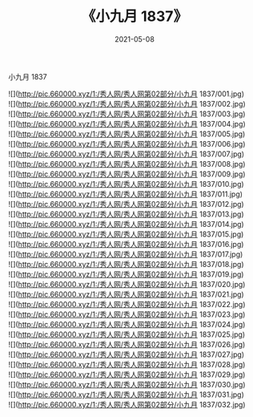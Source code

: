 ﻿---
layout: post
title:  《小九月 1837》
date:   2021-05-08
img: http://pic.660000.xyz/1:/秀人网/秀人网第02部分/小九月 1837/000.jpg
categories: [美女, 清纯, 唯美]
---

小九月 1837

  ![](http://pic.660000.xyz/1:/秀人网/秀人网第02部分/小九月 1837/001.jpg) <br> ![](http://pic.660000.xyz/1:/秀人网/秀人网第02部分/小九月 1837/002.jpg) <br> ![](http://pic.660000.xyz/1:/秀人网/秀人网第02部分/小九月 1837/003.jpg) <br> ![](http://pic.660000.xyz/1:/秀人网/秀人网第02部分/小九月 1837/004.jpg) <br> ![](http://pic.660000.xyz/1:/秀人网/秀人网第02部分/小九月 1837/005.jpg) <br> ![](http://pic.660000.xyz/1:/秀人网/秀人网第02部分/小九月 1837/006.jpg) <br> ![](http://pic.660000.xyz/1:/秀人网/秀人网第02部分/小九月 1837/007.jpg) <br> ![](http://pic.660000.xyz/1:/秀人网/秀人网第02部分/小九月 1837/008.jpg) <br> ![](http://pic.660000.xyz/1:/秀人网/秀人网第02部分/小九月 1837/009.jpg) <br> ![](http://pic.660000.xyz/1:/秀人网/秀人网第02部分/小九月 1837/010.jpg) <br> ![](http://pic.660000.xyz/1:/秀人网/秀人网第02部分/小九月 1837/011.jpg) <br> ![](http://pic.660000.xyz/1:/秀人网/秀人网第02部分/小九月 1837/012.jpg) <br> ![](http://pic.660000.xyz/1:/秀人网/秀人网第02部分/小九月 1837/013.jpg) <br> ![](http://pic.660000.xyz/1:/秀人网/秀人网第02部分/小九月 1837/014.jpg) <br> ![](http://pic.660000.xyz/1:/秀人网/秀人网第02部分/小九月 1837/015.jpg) <br> ![](http://pic.660000.xyz/1:/秀人网/秀人网第02部分/小九月 1837/016.jpg) <br> ![](http://pic.660000.xyz/1:/秀人网/秀人网第02部分/小九月 1837/017.jpg) <br> ![](http://pic.660000.xyz/1:/秀人网/秀人网第02部分/小九月 1837/018.jpg) <br> ![](http://pic.660000.xyz/1:/秀人网/秀人网第02部分/小九月 1837/019.jpg) <br> ![](http://pic.660000.xyz/1:/秀人网/秀人网第02部分/小九月 1837/020.jpg) <br> ![](http://pic.660000.xyz/1:/秀人网/秀人网第02部分/小九月 1837/021.jpg) <br> ![](http://pic.660000.xyz/1:/秀人网/秀人网第02部分/小九月 1837/022.jpg) <br> ![](http://pic.660000.xyz/1:/秀人网/秀人网第02部分/小九月 1837/023.jpg) <br> ![](http://pic.660000.xyz/1:/秀人网/秀人网第02部分/小九月 1837/024.jpg) <br> ![](http://pic.660000.xyz/1:/秀人网/秀人网第02部分/小九月 1837/025.jpg) <br> ![](http://pic.660000.xyz/1:/秀人网/秀人网第02部分/小九月 1837/026.jpg) <br> ![](http://pic.660000.xyz/1:/秀人网/秀人网第02部分/小九月 1837/027.jpg) <br> ![](http://pic.660000.xyz/1:/秀人网/秀人网第02部分/小九月 1837/028.jpg) <br> ![](http://pic.660000.xyz/1:/秀人网/秀人网第02部分/小九月 1837/029.jpg) <br> ![](http://pic.660000.xyz/1:/秀人网/秀人网第02部分/小九月 1837/030.jpg) <br> ![](http://pic.660000.xyz/1:/秀人网/秀人网第02部分/小九月 1837/031.jpg) <br> ![](http://pic.660000.xyz/1:/秀人网/秀人网第02部分/小九月 1837/032.jpg) <br>